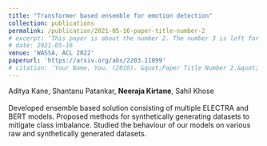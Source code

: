 ```yaml
---
title: "Transformer based ensemble for emotion detection"
collection: publications
permalink: /publication/2021-05-16-paper-title-number-2
# excerpt: 'This paper is about the number 2. The number 3 is left for future work.'
# date: 2021-05-16
venue: 'WASSA, ACL 2022'
paperurl: 'https://arxiv.org/abs/2203.11899'
# citation: 'Your Name, You. (2010). &quot;Paper Title Number 2.&quot; <i>Journal 1</i>. 1(2).'
---
```

Aditya Kane, Shantanu Patankar, **Neeraja Kirtane**, Sahil Khose<br><br> Developed ensemble based solution consisting of multiple ELECTRA and BERT models. Proposed methods for synthetically generating datasets to mitigate class imbalance. Studied the behaviour of our models on various raw and synthetically generated datasets.
        

<!-- Recommended citation: Your Name, You. (2010). "Paper Title Number 2." <i>Journal 1</i>. 1(2). -->